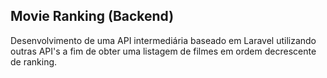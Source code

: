 ## Movie Ranking (Backend)

Desenvolvimento de uma API intermediária baseado em Laravel utilizando outras API's a fim de obter uma listagem de filmes em ordem decrescente de ranking.
